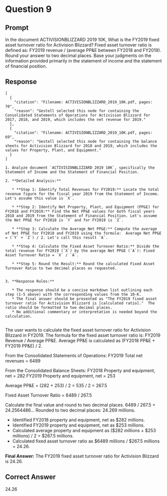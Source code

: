 # Question 9

## Prompt

In the document ACTIVISIONBLIZZARD 2019 10K, What is the FY2019 fixed asset turnover ratio for Activision Blizzard? Fixed asset turnover ratio is defined as: FY2019 revenue / (average PP&E between FY2018 and FY2019). Round your answer to two decimal places. Base your judgments on the information provided primarily in the statement of income and the statement of financial position.

## Response

```results
[
  {
    "citation": "Filename: ACTIVISIONBLIZZARD_2019_10K.pdf, pages: 70",
    "reason": "Gestell selected this node for containing the Consolidated Statements of Operations for Activision Blizzard for 2017, 2018, and 2019, which includes the net revenue for 2019."
  },
  {
    "citation": "Filename: ACTIVISIONBLIZZARD_2019_10K.pdf, pages: 69",
    "reason": "Gestell selected this node for containing the balance sheets for Activision Blizzard for 2018 and 2019, which includes the values for Property, Plant, and Equipment."
  }
]
```

```cot
1. Analyze document `ACTIVISIONBLIZZARD 2019 10K`, specifically the Statement of Income and the Statement of Financial Position.

2. **Detailed Analysis:**

   * **Step 1: Identify Total Revenues for FY2019:** Locate the total revenue figure for the fiscal year 2019 from the Statement of Income.  Let's assume this value is `X`.

   * **Step 2: Identify Net Property, Plant, and Equipment (PP&E) for FY2018 and FY2019:** Find the Net PP&E values for both fiscal years 2018 and 2019 from the Statement of Financial Position. Let's assume the Net PP&E for FY2018 is `Y` and for FY2019 is `Z`.

   * **Step 3: Calculate the Average Net PP&E:** Compute the average of Net PP&E for FY2018 and FY2019 using the formula:  Average Net PP&E = (`Y` + `Z`) / 2. Let's call this result `A`.

   * **Step 4: Calculate the Fixed Asset Turnover Ratio:** Divide the total revenue for FY2019 (`X`) by the average Net PP&E (`A`): Fixed Asset Turnover Ratio = `X` / `A`.

   * **Step 5: Round the Result:** Round the calculated Fixed Asset Turnover Ratio to two decimal places as requested.


3. **Response Rules:**

   * The response should be a concise markdown list outlining each step (1-5 above) with the corresponding values from the 10-K.
   * The final answer should be presented as "The FY2019 fixed asset turnover ratio for Activision Blizzard is [calculated ratio]."  The ratio should be formatted to two decimal places.
   * No additional commentary or interpretation is needed beyond the calculation.


```

The user wants to calculate the fixed asset turnover ratio for Activision Blizzard in FY2019.
The formula for the fixed asset turnover ratio is: FY2019 Revenue / Average PP&E.
Average PP&E is calculated as (FY2018 PP&E + FY2019 PP&E) / 2.

From the Consolidated Statements of Operations:
FY2019 Total net revenues = 6489

From the Consolidated Balance Sheets:
FY2018 Property and equipment, net = 282
FY2019 Property and equipment, net = 253

Average PP&E = (282 + 253) / 2 = 535 / 2 = 267.5

Fixed Asset Turnover Ratio = 6489 / 267.5

Calculate the final value and round to two decimal places.
6489 / 267.5 = 24.2564486...
Rounded to two decimal places: 24.269 millions.

- Identified FY2018 property and equipment, net as $282 millions.
- Identified FY2019 property and equipment, net as $253 millions.
- Calculated average property and equipment as ($282 millions + $253 millions) / 2 = $267.5 millions.
- Calculated fixed asset turnover ratio as $6489 millions / $267.5 millions = 24.26.

**Final Answer:** The FY2019 fixed asset turnover ratio for Activision Blizzard is 24.26.

## Correct Answer

24.26
